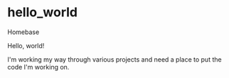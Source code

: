 # hello_world
Homebase

Hello, world! 

I'm working my way through various projects and need a place to put the code I'm working on. 
